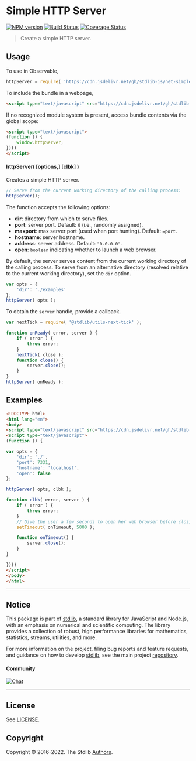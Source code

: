 <!--

@license Apache-2.0

Copyright (c) 2018 The Stdlib Authors.

Licensed under the Apache License, Version 2.0 (the "License");
you may not use this file except in compliance with the License.
You may obtain a copy of the License at

   http://www.apache.org/licenses/LICENSE-2.0

Unless required by applicable law or agreed to in writing, software
distributed under the License is distributed on an "AS IS" BASIS,
WITHOUT WARRANTIES OR CONDITIONS OF ANY KIND, either express or implied.
See the License for the specific language governing permissions and
limitations under the License.

-->

# Simple HTTP Server

[![NPM version][npm-image]][npm-url] [![Build Status][test-image]][test-url] [![Coverage Status][coverage-image]][coverage-url] <!-- [![dependencies][dependencies-image]][dependencies-url] -->

> Create a simple HTTP server.



<section class="usage">

## Usage

To use in Observable,

```javascript
httpServer = require( 'https://cdn.jsdelivr.net/gh/stdlib-js/net-simple-http-server@umd/bundle.js' )
```

To include the bundle in a webpage,

```html
<script type="text/javascript" src="https://cdn.jsdelivr.net/gh/stdlib-js/net-simple-http-server@umd/bundle.js"></script>
```

If no recognized module system is present, access bundle contents via the global scope:

```html
<script type="text/javascript">
(function () {
    window.httpServer;
})()
</script>
```

#### httpServer( \[options,] \[clbk] )

Creates a simple HTTP server.

<!-- run-disable -->

```javascript
// Serve from the current working directory of the calling process:
httpServer();
```

The function accepts the following options:

-   **dir**: directory from which to serve files.
-   **port**: server port. Default: `0` (i.e., randomly assigned).
-   **maxport**: max server port (used when port hunting). Default: `=port`.
-   **hostname**: server hostname.
-   **address**: server address. Default: `"0.0.0.0"`.
-   **open**: `boolean` indicating whether to launch a web browser.

By default, the server serves content from the current working directory of the calling process. To serve from an alternative directory (resolved relative to the current working directory), set the `dir` option.

<!-- run-disable -->

```javascript
var opts = {
    'dir': './examples'
};
httpServer( opts );
```

To obtain the `server` handle, provide a callback.

```javascript
var nextTick = require( '@stdlib/utils-next-tick' );

function onReady( error, server ) {
    if ( error ) {
        throw error;
    }
    nextTick( close );
    function close() {
        server.close();
    }
}
httpServer( onReady );
```

</section>

<!-- /.usage -->

<section class="examples">

## Examples

<!-- eslint no-undef: "error" -->

```html
<!DOCTYPE html>
<html lang="en">
<body>
<script type="text/javascript" src="https://cdn.jsdelivr.net/gh/stdlib-js/net-simple-http-server@umd/bundle.js"></script>
<script type="text/javascript">
(function () {

var opts = {
    'dir': './',
    'port': 7331,
    'hostname': 'localhost',
    'open': false
};

httpServer( opts, clbk );

function clbk( error, server ) {
    if ( error ) {
        throw error;
    }
    // Give the user a few seconds to open her web browser before closing the server...
    setTimeout( onTimeout, 5000 );

    function onTimeout() {
        server.close();
    }
}

})()
</script>
</body>
</html>
```

</section>

<!-- /.examples -->



<!-- Section for related `stdlib` packages. Do not manually edit this section, as it is automatically populated. -->

<section class="related">

</section>

<!-- /.related -->

<!-- Section for all links. Make sure to keep an empty line after the `section` element and another before the `/section` close. -->


<section class="main-repo" >

* * *

## Notice

This package is part of [stdlib][stdlib], a standard library for JavaScript and Node.js, with an emphasis on numerical and scientific computing. The library provides a collection of robust, high performance libraries for mathematics, statistics, streams, utilities, and more.

For more information on the project, filing bug reports and feature requests, and guidance on how to develop [stdlib][stdlib], see the main project [repository][stdlib].

#### Community

[![Chat][chat-image]][chat-url]

---

## License

See [LICENSE][stdlib-license].


## Copyright

Copyright &copy; 2016-2022. The Stdlib [Authors][stdlib-authors].

</section>

<!-- /.stdlib -->

<!-- Section for all links. Make sure to keep an empty line after the `section` element and another before the `/section` close. -->

<section class="links">

[npm-image]: http://img.shields.io/npm/v/@stdlib/net-simple-http-server.svg
[npm-url]: https://npmjs.org/package/@stdlib/net-simple-http-server

[test-image]: https://github.com/stdlib-js/net-simple-http-server/actions/workflows/test.yml/badge.svg?branch=main
[test-url]: https://github.com/stdlib-js/net-simple-http-server/actions/workflows/test.yml?query=branch:main

[coverage-image]: https://img.shields.io/codecov/c/github/stdlib-js/net-simple-http-server/main.svg
[coverage-url]: https://codecov.io/github/stdlib-js/net-simple-http-server?branch=main

<!--

[dependencies-image]: https://img.shields.io/david/stdlib-js/net-simple-http-server.svg
[dependencies-url]: https://david-dm.org/stdlib-js/net-simple-http-server/main

-->

[umd]: https://github.com/umdjs/umd
[es-module]: https://developer.mozilla.org/en-US/docs/Web/JavaScript/Guide/Modules

[deno-url]: https://github.com/stdlib-js/net-simple-http-server/tree/deno
[umd-url]: https://github.com/stdlib-js/net-simple-http-server/tree/umd
[esm-url]: https://github.com/stdlib-js/net-simple-http-server/tree/esm

[chat-image]: https://img.shields.io/gitter/room/stdlib-js/stdlib.svg
[chat-url]: https://gitter.im/stdlib-js/stdlib/

[stdlib]: https://github.com/stdlib-js/stdlib

[stdlib-authors]: https://github.com/stdlib-js/stdlib/graphs/contributors

[stdlib-license]: https://raw.githubusercontent.com/stdlib-js/net-simple-http-server/main/LICENSE

[environment-variable]: https://en.wikipedia.org/wiki/Environment_variable

</section>

<!-- /.links -->
